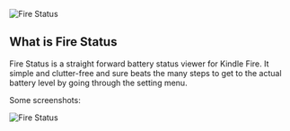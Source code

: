 ![Fire Status](https://github.com/seymores/fire-status/raw/master/res/drawable/icon.png)


What is Fire Status
-------------------------

Fire Status is a straight forward battery status viewer for Kindle Fire. It simple and clutter-free and sure beats the many steps to get to the actual battery level by going through the setting menu.

Some screenshots:

![Fire Status](https://github.com/seymores/fire-status/screenshots/screenshot.jpg)
